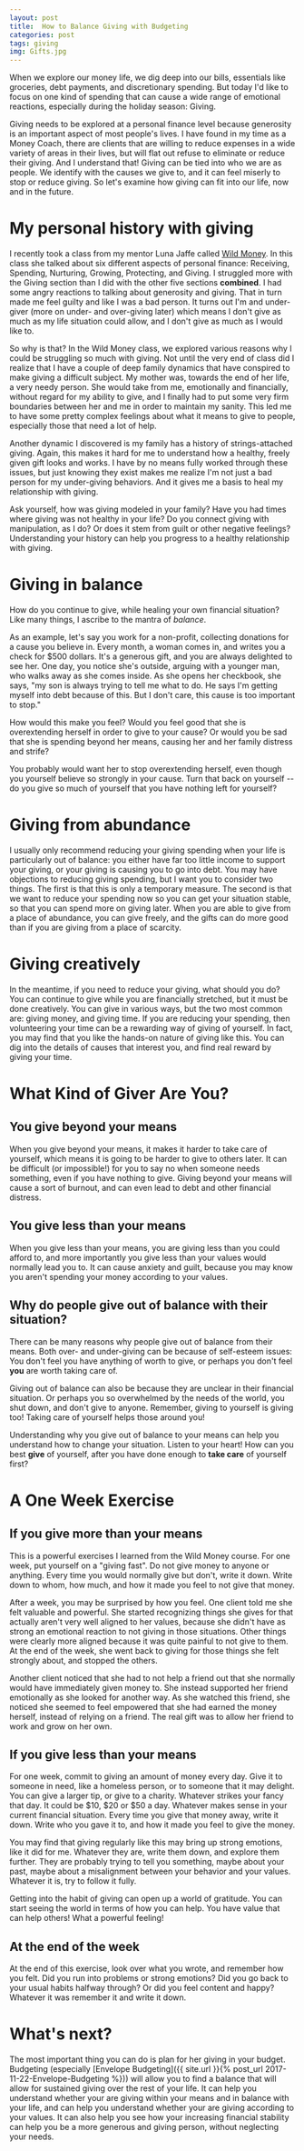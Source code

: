 ```yaml
---
layout: post
title:  How to Balance Giving with Budgeting
categories: post
tags: giving
img: Gifts.jpg
---
```


When we explore our money life, we dig deep into our bills, essentials like groceries, debt payments, and discretionary spending. But today I'd like to focus on one kind of spending that can cause a wide range of emotional reactions, especially during the holiday season: Giving.

Giving needs to be explored at a personal finance level because generosity is an important aspect of most people's lives. I have found in my time as a Money Coach, there are clients that are willing to reduce expenses in a wide variety of areas in their lives, but will flat out refuse to eliminate or reduce their giving. And I understand that! Giving can be tied into who we are as people. We identify with the causes we give to, and it can feel miserly to stop or reduce giving. So let's examine how giving can fit into our life, now and in the future.

<!--more-->

# My personal history with giving
I recently took a class from my mentor Luna Jaffe called [Wild Money](http://lunajaffe.com/wild-money/). In this class she talked about six different aspects of personal finance: Receiving, Spending, Nurturing, Growing, Protecting, and Giving. I struggled more with the Giving section than I did with the other five sections **combined**. I had some angry reactions to talking about generosity and giving. That in turn made me feel guilty and like I was a bad person. It turns out I'm and under-giver (more on under- and over-giving later) which means I don't give as much as my life situation could allow, and I don't give as much as I would like to.

So why is that? In the Wild Money class, we explored various reasons why I could be struggling so much with giving. Not until the very end of class did I realize that I have a couple of deep family dynamics that have conspired to make giving a difficult subject. My mother was, towards the end of her life, a very needy person. She would take from me, emotionally and financially, without regard for my ability to give, and I finally had to put some very firm boundaries between her and me in order to maintain my sanity. This led me to have some pretty complex feelings about what it means to give to people, especially those that need a lot of help.

Another dynamic I discovered is my family has a history of strings-attached giving. Again, this makes it hard for me to understand how a healthy, freely given gift looks and works. I have by no means fully worked through these issues, but just knowing they exist makes me realize I'm not just a bad person for my under-giving behaviors. And it gives me a basis to heal my relationship with giving.

Ask yourself, how was giving modeled in your family? Have you had times where giving was not healthy in your life? Do you connect giving with manipulation, as I do? Or does it stem from guilt or other negative feelings? Understanding your history can help you progress to a healthy relationship with giving.

# Giving in balance

How do you continue to give, while healing your own financial situation? Like many things, I ascribe to the mantra of _balance_. 

As an example, let's say you work for a non-profit, collecting donations for a cause you believe in. Every month, a woman comes in, and writes you a check for $500 dollars. It's a generous gift, and you are always delighted to see her. One day, you notice she's outside, arguing with a younger man, who walks away as she comes inside. As she opens her checkbook, she says, "my son is always trying to tell me what to do. He says I'm getting myself into debt because of this. But I don't care, this cause is too important to stop."

How would this make you feel? Would you feel good that she is overextending herself in order to give to your cause? Or would you be sad that she is spending beyond her means, causing her and her family distress and strife?

You probably would want her to stop overextending herself, even though you yourself believe so strongly in your cause. Turn that back on yourself -- do you give so much of yourself that you have nothing left for yourself? 

# Giving from abundance

I usually only recommend reducing your giving spending when your life is particularly out of balance: you either have far too little income to support your giving, or your giving is causing you to go into debt. You may have objections to reducing giving spending, but I want you to consider two things. The first is that this is only a temporary measure. The second is that we want to reduce your spending now so you can get your situation stable, so that you can spend more on giving later. When you are able to give from a place of abundance, you can give freely, and the gifts can do more good than if you are giving from a place of scarcity.

# Giving creatively
In the meantime, if you need to reduce your giving, what should you do? You can continue to give while you are financially stretched, but it must be done creatively. You can give in various ways, but the two most common are: giving money, and giving time. If you are reducing your spending, then volunteering your time can be a rewarding way of giving of yourself. In fact, you may find that you like the hands-on nature of giving like this. You can dig into the details of causes that interest you, and find real reward by giving your time.

# What Kind of Giver Are You?

## You give beyond your means

When you give beyond your means, it makes it harder to take care of yourself, which means it is going to be harder to give to others later. It can be difficult (or impossible!) for you to say no when someone needs something, even if you have nothing to give. Giving beyond your means will cause a sort of burnout, and can even lead to debt and other financial distress. 

## You give less than your means

When you give less than your means, you are giving less than you could afford to, and more importantly you give less than your values would normally lead you to. It can cause anxiety and guilt, because you may know you aren't spending your money according to your values.

## Why do people give out of balance with their situation?

There can be many reasons why people give out of balance from their means. Both over- and under-giving can be because of self-esteem issues: You don't feel you have anything of worth to give, or perhaps you don't feel **you** are worth taking care of.

Giving out of balance can also be because they are unclear in their financial situation. Or perhaps you so overwhelmed by the needs of the world, you shut down, and don't give to anyone.
Remember, giving to yourself is giving too! Taking care of yourself helps those around you!

Understanding why you give out of balance to your means can help you understand how to change your situation. Listen to your heart! How can you best **give** of yourself, after you have done enough to **take care** of yourself first?

# A One Week Exercise

## If you give more than your means
This is a powerful exercises I learned from the Wild Money course. For one week, put yourself on a "giving fast". Do not give money to anyone or anything. Every time you would normally give but don't, write it down. Write down to whom, how much, and how it made you feel to not give that money. 

After a week, you may be surprised by how you feel. One client told me she felt valuable and powerful. She started recognizing things she gives for that actually aren't very well aligned to her values, because she didn't have as strong an emotional reaction to not giving in those situations. Other things were clearly more aligned because it was quite painful to not give to them. At the end of the week, she went back to giving for those things she felt strongly about, and stopped the others.

Another client noticed that she had to not help a friend out that she normally would have immediately given money to. She instead supported her friend emotionally as she looked for another way. As she watched this friend, she noticed she seemed to feel empowered that she had earned the money herself, instead of relying on a friend. The real gift was to allow her friend to work and grow on her own. 

## If you give less than your means
For one week, commit to giving an amount of money every day. Give it to someone in need, like a homeless person, or to someone that it may delight. You can give a larger tip, or give to a charity. Whatever strikes your fancy that day. It could be $10, $20 or $50 a day. Whatever makes sense in your current financial situation. Every time you give that money away, write it down. Write who you gave it to, and how it made you feel to give the money.

You may find that giving regularly like this may bring up strong emotions, like it did for me. Whatever they are, write them down, and explore them further. They are probably trying to tell you something, maybe about your past, maybe about a misalignment between your behavior and your values. Whatever it is, try to follow it fully.

Getting into the habit of giving can open up a world of gratitude. You can start seeing the world in terms of how you can help. You have value that can help others! What a powerful feeling!

## At the end of the week
At the end of this exercise, look over what you wrote, and remember how you felt. Did you run into problems or strong emotions? Did you go back to your usual habits halfway through? Or did you feel content and happy? Whatever it was remember it and write it down.

# What's next?

The most important thing you can do is plan for her giving in your budget. Budgeting (especially [Envelope Budgeting]({{ site.url }}{% post_url 2017-11-22-Envelope-Budgeting %})) will allow you to find a balance that will allow for sustained giving over the rest of your life. It can help you understand whether your are giving within your means and in balance with your life, and can help you understand whether your are giving according to your values. It can also help you see how your increasing financial stability can help you be a more generous and giving person, without neglecting your needs.
